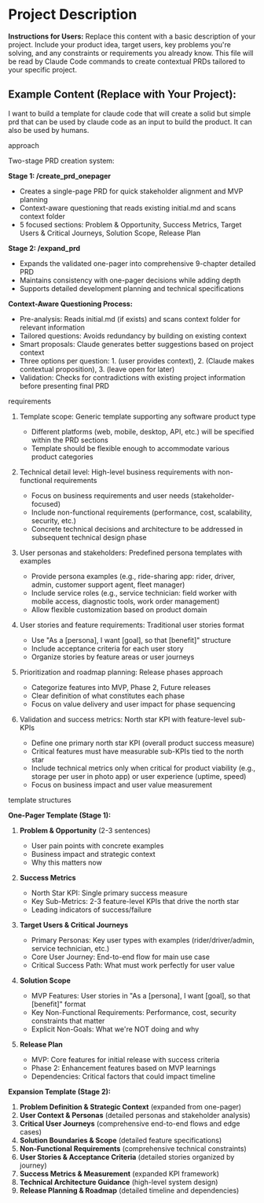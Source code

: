 # Project Description

**Instructions for Users:** Replace this content with a basic description of your project. Include your product idea, target users, key problems you're solving, and any constraints or requirements you already know. This file will be read by Claude Code commands to create contextual PRDs tailored to your specific project.

## Example Content (Replace with Your Project):

I want to build a template for claude code that will create a solid but simple prd that can be used by claude code as an input to build the product. It can also be used by humans.

approach

Two-stage PRD creation system:

**Stage 1: /create_prd_onepager**
- Creates a single-page PRD for quick stakeholder alignment and MVP planning
- Context-aware questioning that reads existing initial.md and scans context folder
- 5 focused sections: Problem & Opportunity, Success Metrics, Target Users & Critical Journeys, Solution Scope, Release Plan

**Stage 2: /expand_prd** 
- Expands the validated one-pager into comprehensive 9-chapter detailed PRD
- Maintains consistency with one-pager decisions while adding depth
- Supports detailed development planning and technical specifications

**Context-Aware Questioning Process:**
- Pre-analysis: Reads initial.md (if exists) and scans context folder for relevant information
- Tailored questions: Avoids redundancy by building on existing context
- Smart proposals: Claude generates better suggestions based on project context
- Three options per question: 1. (user provides context), 2. (Claude makes contextual proposition), 3. (leave open for later)
- Validation: Checks for contradictions with existing project information before presenting final PRD

requirements

1. Template scope: Generic template supporting any software product type
   - Different platforms (web, mobile, desktop, API, etc.) will be specified within the PRD sections
   - Template should be flexible enough to accommodate various product categories

2. Technical detail level: High-level business requirements with non-functional requirements
   - Focus on business requirements and user needs (stakeholder-focused)
   - Include non-functional requirements (performance, cost, scalability, security, etc.)
   - Concrete technical decisions and architecture to be addressed in subsequent technical design phase

3. User personas and stakeholders: Predefined persona templates with examples
   - Provide persona examples (e.g., ride-sharing app: rider, driver, admin, customer support agent, fleet manager)
   - Include service roles (e.g., service technician: field worker with mobile access, diagnostic tools, work order management)
   - Allow flexible customization based on product domain

4. User stories and feature requirements: Traditional user stories format
   - Use "As a [persona], I want [goal], so that [benefit]" structure
   - Include acceptance criteria for each user story
   - Organize stories by feature areas or user journeys

5. Prioritization and roadmap planning: Release phases approach
   - Categorize features into MVP, Phase 2, Future releases
   - Clear definition of what constitutes each phase
   - Focus on value delivery and user impact for phase sequencing

6. Validation and success metrics: North star KPI with feature-level sub-KPIs
   - Define one primary north star KPI (overall product success measure)
   - Critical features must have measurable sub-KPIs tied to the north star
   - Include technical metrics only when critical for product viability (e.g., storage per user in photo app) or user experience (uptime, speed)
   - Focus on business impact and user value measurement

template structures

**One-Pager Template (Stage 1):**

1. **Problem & Opportunity** (2-3 sentences)
   - User pain points with concrete examples
   - Business impact and strategic context
   - Why this matters now

2. **Success Metrics**
   - North Star KPI: Single primary success measure
   - Key Sub-Metrics: 2-3 feature-level KPIs that drive the north star
   - Leading indicators of success/failure

3. **Target Users & Critical Journeys**
   - Primary Personas: Key user types with examples (rider/driver/admin, service technician, etc.)
   - Core User Journey: End-to-end flow for main use case
   - Critical Success Path: What must work perfectly for user value

4. **Solution Scope**
   - MVP Features: User stories in "As a [persona], I want [goal], so that [benefit]" format
   - Key Non-Functional Requirements: Performance, cost, security constraints that matter
   - Explicit Non-Goals: What we're NOT doing and why

5. **Release Plan**
   - MVP: Core features for initial release with success criteria
   - Phase 2: Enhancement features based on MVP learnings
   - Dependencies: Critical factors that could impact timeline

**Expansion Template (Stage 2):**

1. **Problem Definition & Strategic Context** (expanded from one-pager)
2. **User Context & Personas** (detailed personas and stakeholder analysis)
3. **Critical User Journeys** (comprehensive end-to-end flows and edge cases)
4. **Solution Boundaries & Scope** (detailed feature specifications)
5. **Non-Functional Requirements** (comprehensive technical constraints)
6. **User Stories & Acceptance Criteria** (detailed stories organized by journey)
7. **Success Metrics & Measurement** (expanded KPI framework)
8. **Technical Architecture Guidance** (high-level system design)
9. **Release Planning & Roadmap** (detailed timeline and dependencies)
